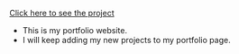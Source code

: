[Click here to see the project](https://reviews-project-with-react.vercel.app/)
<br>
* This is my portfolio website.<br>
* I will keep adding my new projects to my portfolio page.<br>

